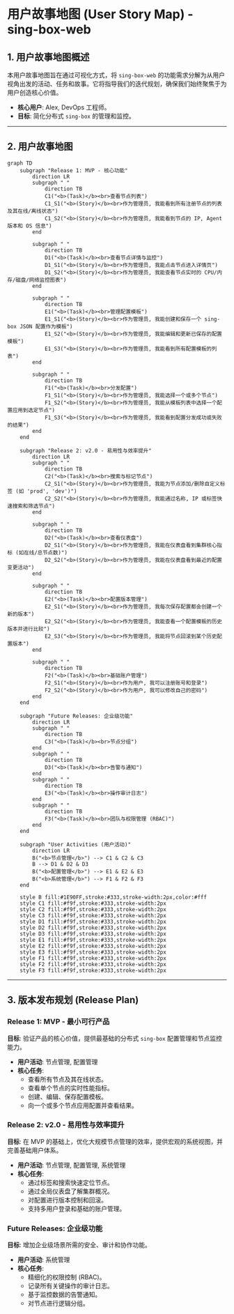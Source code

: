 # 用户故事地图 (User Story Map) - sing-box-web

## 1. 用户故事地图概述

本用户故事地图旨在通过可视化方式，将 `sing-box-web` 的功能需求分解为从用户视角出发的活动、任务和故事。它将指导我们的迭代规划，确保我们始终聚焦于为用户创造核心价值。

- **核心用户**: Alex, DevOps 工程师。
- **目标**: 简化分布式 `sing-box` 的管理和监控。

---

## 2. 用户故事地图

```mermaid
graph TD
    subgraph "Release 1: MVP - 核心功能"
        direction LR
        subgraph " "
            direction TB
            C1("<b>(Task)</b><br>查看节点列表")
            C1_S1("<b>(Story)</b><br>作为管理员, 我能看到所有注册节点的列表及其在线/离线状态")
            C1_S2("<b>(Story)</b><br>作为管理员, 我能看到节点的 IP, Agent 版本和 OS 信息")
        end
        
        subgraph " "
            direction TB
            D1("<b>(Task)</b><br>查看节点详情与监控")
            D1_S1("<b>(Story)</b><br>作为管理员, 我能点击节点进入详情页")
            D1_S2("<b>(Story)</b><br>作为管理员, 我能查看节点实时的 CPU/内存/磁盘/网络监控图表")
        end

        subgraph " "
            direction TB
            E1("<b>(Task)</b><br>管理配置模板")
            E1_S1("<b>(Story)</b><br>作为管理员, 我能创建和保存一个 sing-box JSON 配置作为模板")
            E1_S2("<b>(Story)</b><br>作为管理员, 我能编辑和更新已保存的配置模板")
            E1_S3("<b>(Story)</b><br>作为管理员, 我能看到所有配置模板的列表")
        end
        
        subgraph " "
            direction TB
            F1("<b>(Task)</b><br>分发配置")
            F1_S1("<b>(Story)</b><br>作为管理员, 我能选择一个或多个节点")
            F1_S2("<b>(Story)</b><br>作为管理员, 我能从模板列表中选择一个配置应用到选定节点")
            F1_S3("<b>(Story)</b><br>作为管理员, 我能看到配置分发成功或失败的结果")
        end
    end
    
    subgraph "Release 2: v2.0 - 易用性与效率提升"
        direction LR
        subgraph " "
            direction TB
            C2("<b>(Task)</b><br>搜索与标记节点")
            C2_S1("<b>(Story)</b><br>作为管理员, 我能为节点添加/删除自定义标签 (如 'prod', 'dev')")
            C2_S2("<b>(Story)</b><br>作为管理员, 我能通过名称, IP 或标签快速搜索和筛选节点")
        end
        
        subgraph " "
            direction TB
            D2("<b>(Task)</b><br>查看仪表盘")
            D2_S1("<b>(Story)</b><br>作为管理员, 我能在仪表盘看到集群核心指标 (如在线/总节点数)")
            D2_S2("<b>(Story)</b><br>作为管理员, 我能在仪表盘看到最近的配置变更活动")
        end
        
        subgraph " "
            direction TB
            E2("<b>(Task)</b><br>配置版本管理")
            E2_S1("<b>(Story)</b><br>作为管理员, 我每次保存配置都会创建一个新的版本")
            E2_S2("<b>(Story)</b><br>作为管理员, 我能查看一个配置模板的历史版本并进行比较")
            E2_S3("<b>(Story)</b><br>作为管理员, 我能将节点回滚到某个历史配置版本")
        end

        subgraph " "
            direction TB
            F2("<b>(Task)</b><br>基础账户管理")
            F2_S1("<b>(Story)</b><br>作为用户, 我可以注册账号和登录")
            F2_S2("<b>(Story)</b><br>作为用户, 我可以修改自己的密码")
        end
    end
    
    subgraph "Future Releases: 企业级功能"
        direction LR
        subgraph " "
            direction TB
            C3("<b>(Task)</b><br>节点分组")
        end
        subgraph " "
            direction TB
            D3("<b>(Task)</b><br>告警与通知")
        end
        subgraph " "
            direction TB
            E3("<b>(Task)</b><br>操作审计日志")
        end
        subgraph " "
            direction TB
            F3("<b>(Task)</b><br>团队与权限管理 (RBAC)")
        end
    end

    subgraph "User Activities (用户活动)"
        direction LR
        B("<b>节点管理</b>") --> C1 & C2 & C3
        B --> D1 & D2 & D3
        B("<b>配置管理</b>") --> E1 & E2 & E3
        B("<b>系统管理</b>") --> F1 & F2 & F3
    end
    
    style B fill:#1E90FF,stroke:#333,stroke-width:2px,color:#fff
    style C1 fill:#f9f,stroke:#333,stroke-width:2px
    style C2 fill:#f9f,stroke:#333,stroke-width:2px
    style C3 fill:#f9f,stroke:#333,stroke-width:2px
    style D1 fill:#f9f,stroke:#333,stroke-width:2px
    style D2 fill:#f9f,stroke:#333,stroke-width:2px
    style D3 fill:#f9f,stroke:#333,stroke-width:2px
    style E1 fill:#f9f,stroke:#333,stroke-width:2px
    style E2 fill:#f9f,stroke:#333,stroke-width:2px
    style E3 fill:#f9f,stroke:#333,stroke-width:2px
    style F1 fill:#f9f,stroke:#333,stroke-width:2px
    style F2 fill:#f9f,stroke:#333,stroke-width:2px
    style F3 fill:#f9f,stroke:#333,stroke-width:2px
```

---

## 3. 版本发布规划 (Release Plan)

### Release 1: MVP - 最小可行产品
**目标**: 验证产品的核心价值，提供最基础的分布式 `sing-box` 配置管理和节点监控能力。
- **用户活动**: 节点管理, 配置管理
- **核心任务**:
  - 查看所有节点及其在线状态。
  - 查看单个节点的实时性能指标。
  - 创建、编辑、保存配置模板。
  - 向一个或多个节点应用配置并查看结果。

### Release 2: v2.0 - 易用性与效率提升
**目标**: 在 MVP 的基础上，优化大规模节点管理的效率，提供宏观的系统视图，并完善基础用户体系。
- **用户活动**: 节点管理, 配置管理, 系统管理
- **核心任务**:
  - 通过标签和搜索快速定位节点。
  - 通过全局仪表盘了解集群概况。
  - 对配置进行版本控制和回滚。
  - 支持多用户登录和基础的账户管理。

### Future Releases: 企业级功能
**目标**: 增加企业级场景所需的安全、审计和协作功能。
- **用户活动**: 系统管理
- **核心任务**:
  - 精细化的权限控制 (RBAC)。
  - 记录所有关键操作的审计日志。
  - 基于监控数据的告警通知。
  - 对节点进行逻辑分组。 